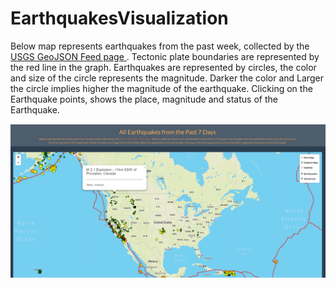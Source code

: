 # EarthquakesVisualization

Below map represents earthquakes from the past week, collected by the 
      <a href="http://earthquake.usgs.gov/earthquakes/feed/v1.0/geojson.php">USGS GeoJSON Feed page </a>. 
      Tectonic plate boundaries are represented by the red line in the graph.
      Earthquakes are represented by circles, the color and size of the circle represents the magnitude. 
      Darker the color and Larger the circle implies higher the magnitude of the earthquake. 
      Clicking on the Earthquake points, shows the place, magnitude and status of the Earthquake.

![earthquakes map visualization](https://github.com/sadhana1002/EarthquakesVisualization/blob/master/earthquakes_page.png)
